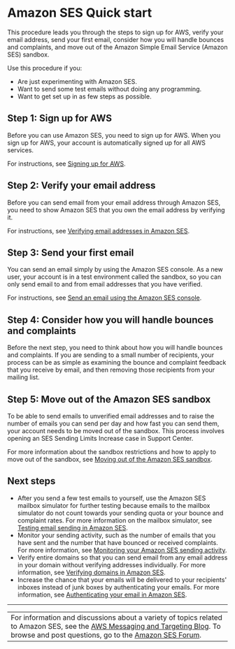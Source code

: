 # Amazon SES Quick start<a name="quick-start"></a>

This procedure leads you through the steps to sign up for AWS, verify your email address, send your first email, consider how you will handle bounces and complaints, and move out of the Amazon Simple Email Service \(Amazon SES\) sandbox\.

Use this procedure if you:
+ Are just experimenting with Amazon SES\.
+ Want to send some test emails without doing any programming\.
+ Want to get set up in as few steps as possible\.

## Step 1: Sign up for AWS<a name="quick-start-sign-up-for-aws"></a>

Before you can use Amazon SES, you need to sign up for AWS\. When you sign up for AWS, your account is automatically signed up for all AWS services\.

For instructions, see [Signing up for AWS](sign-up-for-aws.md)\.

## Step 2: Verify your email address<a name="quick-start-verify-email-addresses"></a>

Before you can send email from your email address through Amazon SES, you need to show Amazon SES that you own the email address by verifying it\.

For instructions, see [Verifying email addresses in Amazon SES](verify-email-addresses.md)\.

## Step 3: Send your first email<a name="quick-start-send-email-to-yourself"></a>

You can send an email simply by using the Amazon SES console\. As a new user, your account is in a test environment called the sandbox, so you can only send email to and from email addresses that you have verified\.

For instructions, see [Send an email using the Amazon SES console](send-an-email-from-console.md)\.

## Step 4: Consider how you will handle bounces and complaints<a name="quick-start-feedback"></a>

Before the next step, you need to think about how you will handle bounces and complaints\. If you are sending to a small number of recipients, your process can be as simple as examining the bounce and complaint feedback that you receive by email, and then removing those recipients from your mailing list\.

## Step 5: Move out of the Amazon SES sandbox<a name="quick-start-request-production-access"></a>

To be able to send emails to unverified email addresses and to raise the number of emails you can send per day and how fast you can send them, your account needs to be moved out of the sandbox\. This process involves opening an SES Sending Limits Increase case in Support Center\.

For more information about the sandbox restrictions and how to apply to move out of the sandbox, see [Moving out of the Amazon SES sandbox](request-production-access.md)\.

## Next steps<a name="quick-start-next-steps"></a>
+ After you send a few test emails to yourself, use the Amazon SES mailbox simulator for further testing because emails to the mailbox simulator do not count towards your sending quota or your bounce and complaint rates\. For more information on the mailbox simulator, see [Testing email sending in Amazon SES](send-email-simulator.md)\.
+ Monitor your sending activity, such as the number of emails that you have sent and the number that have bounced or received complaints\. For more information, see [Monitoring your Amazon SES sending activity](monitor-sending-activity.md)\.
+ Verify entire domains so that you can send email from any email address in your domain without verifying addresses individually\. For more information, see [Verifying domains in Amazon SES](verify-domains.md)\.
+ Increase the chance that your emails will be delivered to your recipients' inboxes instead of junk boxes by authenticating your emails\. For more information, see [Authenticating your email in Amazon SES](send-email-authentication.md)\.


****  

|  | 
| --- |
| For information and discussions about a variety of topics related to Amazon SES, see the [AWS Messaging and Targeting Blog](https://aws.amazon.com//blogs/messaging-and-targeting/)\. To browse and post questions, go to the [Amazon SES Forum](https://forums.aws.amazon.com/forum.jspa?forumID=90)\. | 
